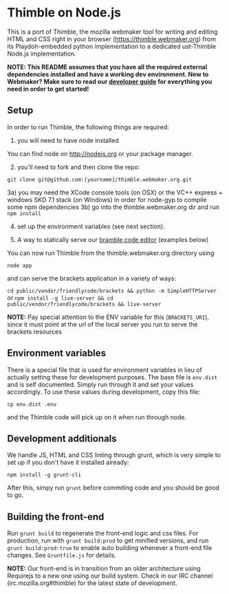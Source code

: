 Thimble on Node.js
==================

This is a port of Thimble, the mozilla webmaker tool for writing and editing
HTML and CSS right in your browser (https://thimble.webmaker.org) from its
Playdoh-embedded python implementation to a dedicated ust-Thimble Node.js
implementation.

**NOTE: This README assumes that you have all the required external dependencies installed and have a working dev environment. New to Webmaker? Make sure to read our [developer guide](https://wiki.mozilla.org/Webmaker/Code) for everything you need in order to get started!**

Setup
-----

In order to run Thimble, the following things are required:

1) you will need to have node installed

You can find node on http://nodejs.org or your package manager.

2) you'll need to fork and then clone the repo:

```
git clone git@github.com:[yourname]/thimble.webmaker.org.git
```

3a) you may need the XCode console tools (on OSX) or the VC++ express + windows SKD 7.1 stack (on Windows) in order for node-gyp to compile some npm dependencies
3b) go into the thimble.webmaker.org dir and run ```npm install```

4) set up the environment variables (see next section).

6) A way to statically serve our [bramble code editor](http://github.com/humphd/brackets) (examples below)

You can now run Thimble from the thimble.webmaker.org directory using

```node app```

and can serve the brackets application in a variety of ways:

```cd public/vendor/friendlycode/brackets && python -m SimpleHTTPServer```
or
```npm install -g live-server && cd public/vendor/friendlycode/brackets && live-server```

**NOTE:** Pay special attention to the ENV variable for this (`BRACKETS_URI`), since it must point at the url of the local server you run to serve the brackets resources

Environment variables
---------------------

There is a special file that is used for environment variables in lieu of
actually setting these for development purposes. The base file is
```env.dist``` and is self documented. Simply run through it and set your
values accordingly. To use these values during development, copy this
file:

```
cp env.dist .env
```

and the Thimble code will pick up on it when run through node.

Development additionals
-----------------------

We handle JS, HTML and CSS linting through grunt, which is very simple
to set up if you don't have it installed already:

```npm install -g grunt-cli```

After this, simpy run ```grunt``` before commiting code and you should
be good to go.

Building the front-end
----------------------

Run `grunt build` to regenerate the front-end logic and css files. For production, 
run with `grunt build:prod` to get minified versions, and run `grunt build:prod:true` to enable
auto building whenever a front-end file changes. See `Gruntfile.js` for details.

**NOTE:** Our front-end is in transition from an older architecture using Requirejs to
a new one using our build system. Check in our IRC channel (irc.mozilla.org#thimble) for
the latest state of development.
